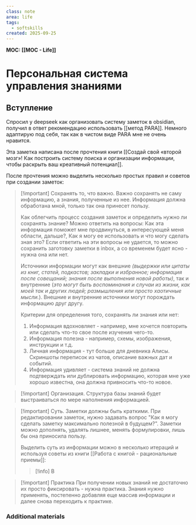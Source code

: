```yaml
---
class: note
area: life
tags:
  - softskills
created: 2025-09-25
---
```

**MOC: [[MOC - Life]]**

# Персональная система управления знаниями

## Вступление

Спросил у deepseek как организовать систему заметок в obsidian, получил в ответ рекомендацию использовать [[метод PARA]]. 
Немного адаптирую под себя, так как в чистом виде PARA мне не очень нравится.

Эта заметка написана после прочтения книги [[Создай свой «второй мозг»! Как построить систему поиска и организации информации, чтобы раскрыть ваш креативный потенциал]].

После прочтения можно выделить несколько простых правил и советов при создании заметок:

>[!important] Сохранять то, что важно.
>Важно сохранять не саму информацию, а знания, полученные из нее. Информация должна обработана мной, только так она принесет пользу. 
>
>Как облегчить процесс создания заметок и определить нужно ли сохранять знание? Можно ответить на вопросы: Как эта информация поможет мне продвинуться, в интересующей меня области, дальше?, Как я могу ее использовать и что могу сделать зная это? Если ответить на эти вопросы не удается, то можно сохранить заготовку заметки в inbox, а со временем будет ясно - нужна она или нет.
>
>Источники информации могут как внешние *(выдержки или цитаты из книг, статей, подкастов; закладки и избранное; информация после совещаний; знания после выполнения новой работы)*, так и внутренние (*это могут быть воспоминания и случаи из жизни, как моей так и других людей; размышления или просто хаотичные мысли.*). Внешние и внутренние источники могут порождать информацию друг другу.
>
>Критерии для определения того, сохранять ли знания или нет:
>1. Информация вдохновляет -  например, мне хочется повторить или сделать что-то свое после изучения чего-то.
>2. Информация полезна - например, схемы, изображения, инструкции и т.д.
>3. Личная информация - тут больше для дневника Алисы. Скриншоты переписок из чатов, описание важных дат и событий.
>4. Информация удивляет - система знаний не должна подтверждать или дублировать информацию, которая мне уже хорошо известна, она должна привносить что-то новое.


>[!important] Организация.
>Структура базы знаний будет выстраиваться по мере наполнения информацией.

>[!important] Суть.
>Заметки должны быть краткими. При редактировании заметок, нужно задавать вопрос "Как я могу сделать заметку максимально полезной в будущем?". Заметки можно дополнять, удалять лишнее, менять формулировки, лишь бы она приносила пользу.
>
>Выделить суть из информации можно в несколько итераций и используя советы из книги [[Работа с книгой - рациональные приемы]]:
>> [!info] В

> [!important] Практика
> При получении новых знаний не достаточно их просто фиксировать - нужна практика. Знания нужно применять, постепенно добавляя еще массив информации и далее снова переходить к практике.






### Additional materials
